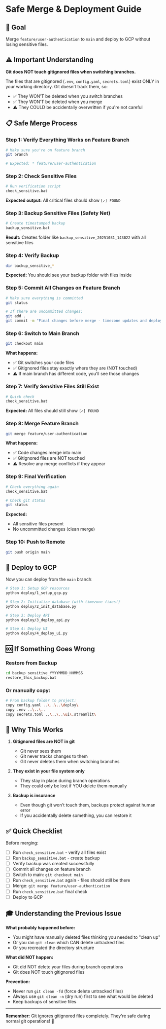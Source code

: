 # Safe Merge & Deployment Guide

## 🎯 Goal
Merge `feature/user-authentication` to `main` and deploy to GCP without losing sensitive files.

## ⚠️ Important Understanding

**Git does NOT touch gitignored files when switching branches.**

The files that are gitignored (`.env`, `config.yaml`, `secrets.toml`) exist ONLY in your working directory. Git doesn't track them, so:
- ✅ They WON'T be deleted when you switch branches
- ✅ They WON'T be deleted when you merge
- ⚠️ They COULD be accidentally overwritten if you're not careful

## 📋 Safe Merge Process

### Step 1: Verify Everything Works on Feature Branch
```bash
# Make sure you're on feature branch
git branch

# Expected: * feature/user-authentication
```

### Step 2: Check Sensitive Files
```bash
# Run verification script
check_sensitive.bat
```

**Expected output:** All critical files should show `[✓] FOUND`

### Step 3: Backup Sensitive Files (Safety Net)
```bash
# Create timestamped backup
backup_sensitive.bat
```

**Result:** Creates folder like `backup_sensitive_20251031_143022` with all sensitive files

### Step 4: Verify Backup
```bash
dir backup_sensitive_*
```

**Expected:** You should see your backup folder with files inside

### Step 5: Commit All Changes on Feature Branch
```bash
# Make sure everything is committed
git status

# If there are uncommitted changes:
git add .
git commit -m "Final changes before merge - timezone updates and deployment fixes"
```

### Step 6: Switch to Main Branch
```bash
git checkout main
```

**What happens:**
- ✅ Git switches your code files
- ✅ Gitignored files stay exactly where they are (NOT touched)
- ⚠️ If main branch has different code, you'll see those changes

### Step 7: Verify Sensitive Files Still Exist
```bash
# Quick check
check_sensitive.bat
```

**Expected:** All files should still show `[✓] FOUND`

### Step 8: Merge Feature Branch
```bash
git merge feature/user-authentication
```

**What happens:**
- ✅ Code changes merge into main
- ✅ Gitignored files are NOT touched
- ⚠️ Resolve any merge conflicts if they appear

### Step 9: Final Verification
```bash
# Check everything again
check_sensitive.bat

# Check git status
git status
```

**Expected:** 
- All sensitive files present
- No uncommitted changes (clean merge)

### Step 10: Push to Remote
```bash
git push origin main
```

## 🚀 Deploy to GCP

Now you can deploy from the `main` branch:

```bash
# Step 1: Setup GCP resources
python deploy/1_setup_gcp.py

# Step 2: Initialize database (with timezone fixes!)
python deploy/2_init_database.py

# Step 3: Deploy API
python deploy/3_deploy_api.py

# Step 4: Deploy UI
python deploy/4_deploy_ui.py
```

## 🆘 If Something Goes Wrong

### Restore from Backup
```bash
cd backup_sensitive_YYYYMMDD_HHMMSS
restore_this_backup.bat
```

### Or manually copy:
```bash
# From backup folder to project:
copy config.yaml ..\..\..\deploy\
copy .env ..\..\..
copy secrets.toml ..\..\..\ui\.streamlit\
```

## 📝 Why This Works

1. **Gitignored files are NOT in git**
   - Git never sees them
   - Git never tracks changes to them
   - Git never deletes them when switching branches

2. **They exist in your file system only**
   - They stay in place during branch operations
   - They could only be lost if YOU delete them manually

3. **Backup is insurance**
   - Even though git won't touch them, backups protect against human error
   - If you accidentally delete something, you can restore it

## ✅ Quick Checklist

Before merging:
- [ ] Run `check_sensitive.bat` - verify all files exist
- [ ] Run `backup_sensitive.bat` - create backup
- [ ] Verify backup was created successfully
- [ ] Commit all changes on feature branch
- [ ] Switch to main: `git checkout main`
- [ ] Run `check_sensitive.bat` again - files should still be there
- [ ] Merge: `git merge feature/user-authentication`
- [ ] Run `check_sensitive.bat` final check
- [ ] Deploy to GCP

## 🎓 Understanding the Previous Issue

**What probably happened before:**
- You might have manually deleted files thinking you needed to "clean up"
- Or you ran `git clean` which CAN delete untracked files
- Or you recreated the directory structure

**What did NOT happen:**
- Git did NOT delete your files during branch operations
- Git does NOT touch gitignored files

**Prevention:**
- Never run `git clean -fd` (force delete untracked files)
- Always use `git clean -n` (dry run) first to see what would be deleted
- Keep backups of sensitive files

---

**Remember:** Git ignores gitignored files completely. They're safe during normal git operations! 🎯
